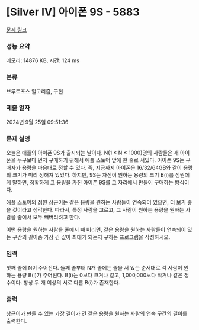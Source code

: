 # [Silver IV] 아이폰 9S - 5883 

[문제 링크](https://www.acmicpc.net/problem/5883) 

### 성능 요약

메모리: 14876 KB, 시간: 124 ms

### 분류

브루트포스 알고리즘, 구현

### 제출 일자

2024년 9월 25일 09:51:36

### 문제 설명

<p>오늘은 애플의 아이폰 9S가 출시되는 날이다. N(1 ≤ N ≤ 1000)명의 사람들은 새 아이폰을 누구보다 먼저 구매하기 위해서 애플 스토어 앞에 한 줄로 서있다. 아이폰 9S는 구매자가 용량을 마음대로 정할 수 있다. 즉, 지금까지 아이폰은 16/32/64GB와 같이 용량의 크기가 미리 정해져 있었다. 하지만, 9S는 자신이 원하는 용량의 크기 B(i)를 점원에게 말하면, 정확하게 그 용량을 가진 아이폰 9S를 그 자리에서 만들어 구매하는 방식이다.</p>

<p>애플 스토어의 점원 상근이는 같은 용량을 원하는 사람들이 연속되어 있으면, 더 보기 좋을 것이라고 생각한다. 따라서, 특정 사람을 고르고, 그 사람이 원하는 용량을 원하는 사람을 줄에서 모두 빼버리려고 한다.</p>

<p>어떤 용량을 원하는 사람을 줄에서 빼 버리면, 같은 용량을 원하는 사람들이 연속되어 있는 구간의 길이중 가장 긴 값이 최대가 되는지 구하는 프로그램을 작성하시오.</p>

### 입력 

 <p>첫째 줄에 N이 주어진다. 둘째 줄부터 N개 줄에는 줄을 서 있는 순서대로 각 사람이 원하는 용량 B(i)가 주어진다. B(i)는 0보다 크거나 같고, 1,000,000보다 작거나 같은 정수이다. 항상 두 개 이상의 서로 다른 B(i)가 존재한다.</p>

### 출력 

 <p>상근이가 만들 수 있는 가장 길이가 긴 같은 용량을 원하는 사람의 연속 구간의 길이를 출력한다.</p>

